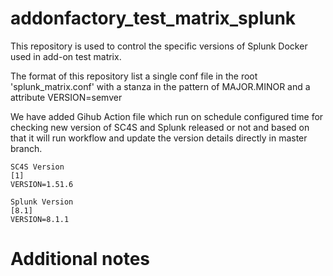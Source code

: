 # addonfactory_test_matrix_splunk
This repository is used to control the specific versions of Splunk Docker used in add-on test matrix.

The format of this repository list a single conf file in the root 'splunk_matrix.conf' with a stanza in the pattern of MAJOR.MINOR and a attribute VERSION=semver 

We have added Gihub Action file which run on schedule configured time for checking new version of SC4S and Splunk released or not and based on that it will run workflow and update the version details directly in master branch.

```
SC4S Version
[1]
VERSION=1.51.6
```

```
Splunk Version
[8.1]
VERSION=8.1.1
```
# Additional notes
